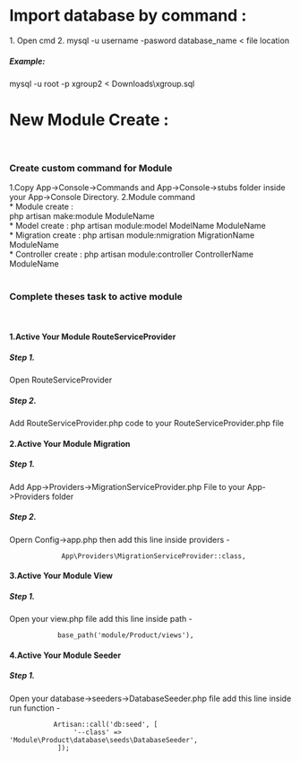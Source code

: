 <h1>Import database by command :</h1>
1. Open cmd
2. mysql -u username -pasword database_name < file location

<h5>Example: </h5> mysql -u root -p xgroup2 < Downloads\xgroup.sql


<h1>New Module Create :</h1><br>
<h3>Create custom command for Module </h3>
1.Copy App->Console->Commands and App->Console->stubs folder inside your App->Console Directory.
2.Module command<br>
 * Module create : <br>
            php artisan make:module ModuleName<br>
 * Model create : php artisan module:model ModelName ModuleName<br>
 * Migration create : php artisan module:nmigration MigrationName ModuleName<br>
 * Controller create : php artisan module:controller ControllerName ModuleName<br><br>


<h3>Complete theses task to active module</h3><br>

<h4>1.Active Your Module RouteServiceProvider</h4>
<h5>Step 1.</h5> Open RouteServiceProvider<br>
<h5>Step 2.</h5> Add RouteServiceProvider.php code to your RouteServiceProvider.php file <br>

<h4>2.Active Your Module Migration</h4>
<h5>Step 1.</h5> Add App->Providers->MigrationServiceProvider.php File to your App->Providers folder
<h5>Step 2.</h5> Opern Config->app.php then add this line inside providers - <br>
                 
                 App\Providers\MigrationServiceProvider::class, 


<h4>3.Active Your Module View</h4>
<h5>Step 1.</h5> Open your view.php file add this line inside path - <br>

                base_path('module/Product/views'),
 
 
<h4>4.Active Your Module Seeder</h4>
<h5>Step 1.</h5> Open your database->seeders->DatabaseSeeder.php file add this line inside run function -  <br>

               Artisan::call('db:seed', [
                    '--class' => 'Module\Product\database\seeds\DatabaseSeeder',
                ]);
